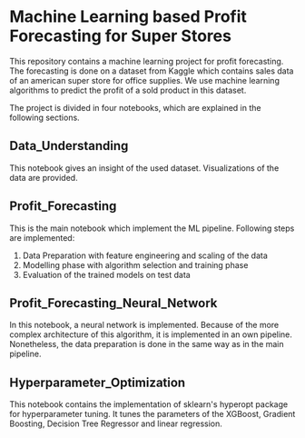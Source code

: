 # Machine Learning based Profit Forecasting for Super Stores

This repository contains a machine learning project for profit forecasting. 
The forecasting is done on a dataset from Kaggle which contains sales data of an american super store for office supplies. 
We use machine learning algorithms to predict the profit of a sold product in this dataset. 

The project is divided in four notebooks, which are explained in the following sections. 

## Data_Understanding
This notebook gives an insight of the used dataset. Visualizations of the data are provided.

## Profit_Forecasting
This is the main notebook which implement the ML pipeline. Following steps are implemented:
1) Data Preparation with feature engineering and scaling of the data 
2) Modelling phase with algorithm selection and training phase
3) Evaluation of the trained models on test data

## Profit_Forecasting_Neural_Network 
In this notebook, a neural network is implemented. Because of the more complex architecture of this algorithm, it is implemented in an own pipeline. 
Nonetheless, the data preparation is done in the same way as in the main pipeline. 


## Hyperparameter_Optimization
This notebook contains the implementation of sklearn's hyperopt package for hyperparameter tuning. It tunes the parameters of the XGBoost, Gradient Boosting, Decision Tree Regressor and linear regression. 




